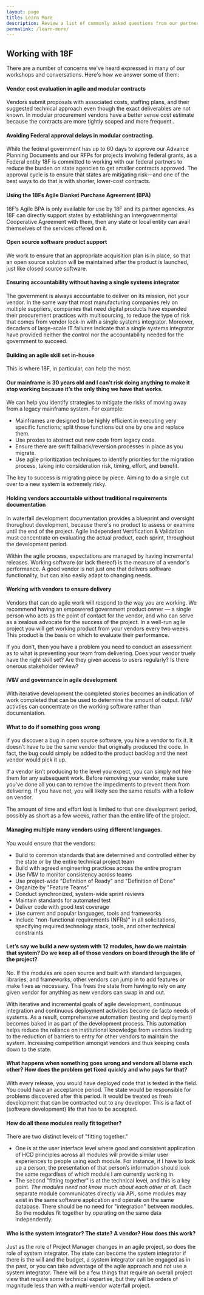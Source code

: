 ```yaml
---
layout: page
title: Learn More
description: Review a list of commonly asked questions from our partners.
permalink: /learn-more/
---
```


## Working with 18F

There are a number of concerns we've heard expressed in many of our workshops and conversations. Here's how we answer some of them:

#### Vendor cost evaluation in agile and modular contracts

Vendors submit proposals with associated costs, staffing plans, and their suggested technical approach even though the exact deliverables are not known. In modular procurement vendors have a better sense cost estimate because the contracts are more tightly scoped and more frequent..

#### Avoiding Federal approval delays in modular contracting.

While the federal government has up to 60 days to approve our Advance Planning Documents and our RFPs for projects involving federal grants, as  a Federal entity 18F is committed to working with our federal partners to reduce the burden on state agencies to get smaller contracts approved. The approval cycle is to ensure that states are mitigating risk—and one of the best ways to do that is with shorter, lower-cost contracts.

#### Using the 18Fs Agile Blanket Purchase Agreement (BPA)

18F’s Agile BPA is only available for use by 18F and its partner agencies. As 18F can directly support states by establishing an Intergovernmental Cooperative Agreement with them, then any state or local entity can avail themselves of the services offered on it.

#### Open source software product support

We work to ensure that an appropriate acquisition plan is in place, so that an open source solution will be maintained after the product is launched, just like closed source software.

#### Ensuring accountability without having a single systems integrator

The government is always accountable to deliver on its mission, not your vendor. In the same way that most manufacturing companies rely on multiple suppliers, companies that need digital products have expanded their procurement practices with multisourcing, to reduce the type of risk that comes from vendor lock-in with a single systems integrator. Moreover, decaders of large-scale IT failures indicate that a single systems integrator have provided neither the control nor the accountability needed for the government to succeed. 

#### Building an agile skill set in-house

This is where 18F, in particular, can help the most.

#### Our mainframe is 30 years old and I can’t risk doing anything to make it stop working because it’s the only thing we have that works.

We can help you identify strategies to mitigate the risks of moving away from a legacy mainframe system. For example:

* Mainframes are designed to be highly efficient in executing very specific functions; split those functions out one by one and replace them.
* Use proxies to abstract out new code from legacy code.
* Ensure there are swift fallback/reversion processes in place as you migrate.
* Use agile prioritization techniques to identify priorities for the migration process, taking into consideration risk, timing, effort, and benefit.

The key to success is migrating piece by piece. Aiming to do a single cut over to a new system is extremely risky.

#### Holding vendors accountable without traditional requirements documentation

In waterfall development documentation provides a blueprint and oversight thorughout development, because there's no product to assess or examine until the end of the project. Agile Independent Vertification & Validation must concentrate on evaluating the actual product, each sprint, throughout the development period.

Within the agile process, expectations are managed by having incremental releases. Working software (or lack thereof) is the measure of a vendor's performance. A good vendor is not just one that delivers software functionality, but can also easily adapt to changing needs.

#### Working with vendors to ensure delivery

Vendors that can do agile work will respond to the way you are working. We recommend having an empowered government product owner — a single person who acts as the point of contact for the vendor, and who can serve as a zealous advocate for the success of the project. In a well-run agile project you will get working product from your vendors every two weeks. This product is the basis on which to evaluate their performance.

If you don’t, then you have a problem you need to conduct an assessment as to what is preventing your team from delivering. Does your vendor truely have the right skill set? Are they given access to users regularly? Is there onerous stakeholder review?

#### IV&V and governance in agile development

With iterative development the completed stories becomes an indication of work completed that can be used to determine the amount of output. IV&V activties can concentrate on the working software rather than documentation.

#### What to do if something goes wrong

If you discover a bug in open source software, you hire a vendor to fix it. It doesn’t have to be the same vendor that originally produced the code. In fact, the bug could simply be added to the product backlog and the next vendor would pick it up.

If a vendor isn’t producing to the level you expect, you can simply not hire them for any subsequent work. Before removing your vendor, make sure you've done all you can to remove the impediments to prevent them from delivering. If you have not, you will likely see the same results with a follow on vendor.

The amount of time and effort lost is limited to that one development period, possibly as short as a few weeks, rather than the entire life of the project.


#### Managing multiple many vendors using different languages.

You would ensure that the vendors:

- Build to common standards that are determined and controlled either by the state or by the entire technical project team
- Build with agreed engineering practices across the entire program
- Use IV&V to monitor consistency across teams
- Use project-wide "Definition of Ready" and "Definition of Done"
- Organize by "Feature Teams"
- Conduct synchronized, system-wide sprint reviews
- Maintain standards for automated test
- Deliver code with good test coverage
- Use current and popular languages, tools and frameworks
- Include "non-functional requirements (NFRs)" in all solicitations, specifying required technology stack, tools, and other technical constraints

#### Let’s say we build a new system with 12 modules, how do we maintain that system? Do we keep all of those vendors on board through the life of the project?

No. If the modules are open source and built with standard languages, libraries, and frameworks, other vendors can jump in to add features or make fixes as necessary. This frees the state from having to rely on any given vendor for anything as new vendors can swap in and out.

With iterative and incremental goals of agile development, continuous integration and continuous deployment activities become de facto needs of systems.  As a result, comprehensive automation (testing and deployment) becomes baked in as part of the development process.  This automation helps reduce the reliance on institutional knowledge from vendors leading to the reduction of barriers to entry for other vendors to maintain the system.  Increasing competition amongst vendors and thus keeping costs down to the state.

#### What happens when something goes wrong and vendors all blame each other? How does the problem get fixed quickly and who pays for that?

With every release, you would have deployed code that is tested in the field. You could have an acceptance period. The state would be responsible for problems discovered after this period. It would be treated as fresh development that can be contracted out to any developer. This is a fact of (software development) life that has to be accepted.


#### How do all these modules really fit together?

There are two distinct levels of "fitting together."
* One is at the user interface level where good and consistent application of HCD principles across all modules will provide similar user experiences to people using each module. For instance, if I have to look up a person, the presentation of that person’s information should look the same regardless of which module I am currently working in.
* The second "fitting together" is at the technical level, and this is a key point. _The modules need not know much about each other at all._ Each separate module communicates directly via API, some modules may exist in the same software application and operate on the same database. There should be no need for "integration" between modules. So the modules fit together by operating on the same data independently.

#### Who is the system integrator? The state? A vendor? How does this work?

Just as the role of Project Manager changes in an agile project, so does the role of system integrator. The state can become the system integrator if there is the will and the budget, a system integrator can be engaged as in the past, or you can take advantage of the agile approach and not use a system integrator. There will be a few things that require an overall project view that require some technical expertise, but they will be orders of magnitude less than with a multi-vendor waterfall project.
